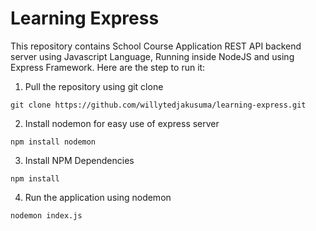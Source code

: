 Learning Express
===

This repository contains School Course Application REST API backend server using Javascript Language, Running inside NodeJS and using Express Framework. Here are the step to run it:

1. Pull the repository using git clone
``` 
git clone https://github.com/willytedjakusuma/learning-express.git
```

2. Install nodemon for easy use of express server
```
npm install nodemon
```
3. Install NPM Dependencies
```
npm install
```
4. Run the application using nodemon
```
nodemon index.js
```